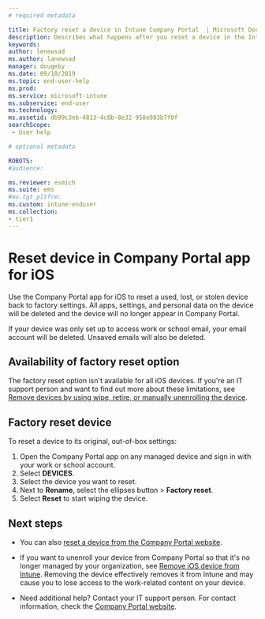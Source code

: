 ```yaml
---
# required metadata

title: Factory reset a device in Intune Company Portal  | Microsoft Docs
description: Describes what happens after you reset a device in the Intune Company Portal app for iOS and includes the steps for how to do it. 
keywords:
author: lenewsad
ms.author: lanewsad
manager: dougeby
ms.date: 09/18/2019
ms.topic: end-user-help
ms.prod:
ms.service: microsoft-intune
ms.subservice: end-user
ms.technology:
ms.assetid: db99c3eb-4813-4c8b-8e32-958e983b7f0f
searchScope:
 - User help

# optional metadata

ROBOTS:  
#audience:

ms.reviewer: esmich
ms.suite: ems
#ms.tgt_pltfrm:
ms.custom: intune-enduser
ms.collection:
- tier1
---
```



# Reset device in Company Portal app for iOS  

Use the Company Portal app for iOS to reset a used, lost, or stolen device back to factory settings. All apps, settings, and personal data on the device will be deleted and the device will no longer appear in Company Portal.  

If your device was only set up to access work or school email, your email account will be deleted. Unsaved emails will also be deleted.   

## Availability of factory reset option 

The factory reset option isn't available for all iOS devices. If you're an IT support person and want to find out more about these limitations, see [Remove devices by using wipe, retire, or manually unenrolling the device](/intune/devices-wipe).  

## Factory reset device  
To reset a device to its original, out-of-box settings:   

1. Open the Company Portal app on any managed device and sign in with your work or school account.
2. Select **DEVICES**. 
3. Select the device you want to reset.
4. Next to **Rename**, select the ellipses button > **Factory reset**.  
5. Select **Reset** to start wiping the device.   


## Next steps  

* You can also [reset a device from the Company Portal website](reset-device-company-portal-website.md).  

* If you want to unenroll your device from Company Portal so that it's no longer managed by your organization, see [Remove iOS device from Intune](unenroll-your-device-from-intune-ios.md). Removing the device effectively removes it from Intune and may cause you to lose access to the work-related content on your device. 

* Need additional help? Contact your IT support person. For contact information, check the [Company Portal website](https://go.microsoft.com/fwlink/?linkid=2010980).  